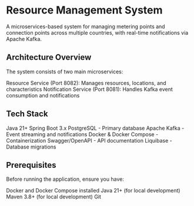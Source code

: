 #  Resource Management System
A microservices-based system for managing metering points and connection points across multiple countries, with real-time notifications via Apache Kafka.
##  Architecture Overview
The system consists of two main microservices:

Resource Service (Port 8082): Manages resources, locations, and characteristics
Notification Service (Port 8081): Handles Kafka event consumption and notifications

##  Tech Stack

Java 21+
Spring Boot 3.x
PostgreSQL - Primary database
Apache Kafka - Event streaming and notifications
Docker & Docker Compose - Containerization
Swagger/OpenAPI - API documentation
Liquibase - Database migrations

##  Prerequisites
Before running the application, ensure you have:

Docker and Docker Compose installed
Java 21+ (for local development)
Maven 3.8+ (for local development)
Git